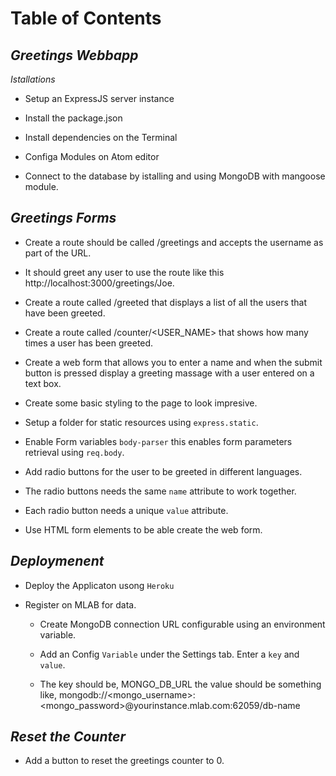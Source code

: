 # Table of Contents
  
## *Greetings Webbapp*
  
  *Istallations*

  - Setup an ExpressJS server instance

  - Install the package.json

  - Install dependencies on the Terminal

  - Configa Modules on Atom editor

  - Connect to the database by istalling and using MongoDB with mangoose module.

  ## *Greetings Forms*
    
  - Create a route should be called /greetings and accepts the username as part of the URL.
  
  - It should greet any user to use the route like this http://localhost:3000/greetings/Joe.
  
  - Create a route called /greeted that displays a list of all the users that have been greeted.
  
  - Create a route called /counter/<USER_NAME> that shows how many times a user has been greeted.
  
  - Create a web form that allows you to enter a name and when the submit button is pressed display a greeting massage with a user entered on a text box.

  - Create some basic styling to the page to look impresive.
  
  - Setup a folder for static resources using `express.static`.
  
  - Enable Form variables `body-parser` this enables form parameters retrieval using `req.body`.
  
  - Add radio buttons for the user to be greeted in different languages.

  - The radio buttons needs the same `name` attribute to work together. 
  
  - Each radio button needs a unique `value` attribute.
  
  - Use HTML form elements to be able create the web form.
  
  ## *Deploymenent*
  
  - Deploy the Applicaton usong `Heroku`
  
  - Register on MLAB for data.
  
      - Create MongoDB connection URL configurable using an environment variable.
      
      - Add an Config `Variable` under the Settings tab. Enter a `key` and `value`.
      
      - The key should be, MONGO_DB_URL the value should be something like, mongodb://<mongo_username>:<mongo_password>@yourinstance.mlab.com:62059/db-name
  
 ## *Reset the Counter*
 
  - Add a button to reset the greetings counter to 0.
  
  
